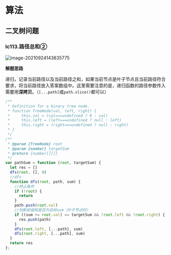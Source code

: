# 算法

## 二叉树问题

### lc113.路径总和②

![image-20210924143835775](C:\Users\Administrator\AppData\Roaming\Typora\typora-user-images\image-20210924143835775.png)

**解题思路**

递归，记录当前路径以及当前路径之和，如果当前节点是叶子节点且当前路径符合要求，将当前路径放入答案数组中。这里需要注意的是，递归函数的路径参数传入需要用**深拷贝**。（`[...path]`或`path.slice()`都可以）

```js
/**
 * Definition for a binary tree node.
 * function TreeNode(val, left, right) {
 *     this.val = (val===undefined ? 0 : val)
 *     this.left = (left===undefined ? null : left)
 *     this.right = (right===undefined ? null : right)
 * }
 */
/**
 * @param {TreeNode} root
 * @param {number} targetSum
 * @return {number[][]}
 */
var pathSum = function (root, targetSum) {
  let res = []
  dfs(root, [], 0)
  //dfs
  function dfs(root, path, sum) {
    //终止条件
    if (!root) {
      return
    }
    path.push(root.val)
    //判断前缀和是否为目标sum（叶子节点时）
    if ((sum += root.val) == targetSum && !root.left && !root.right) {
      res.push(path)
    }
    dfs(root.left, [...path], sum)
    dfs(root.right, [...path], sum)
  }
  return res
};
```

